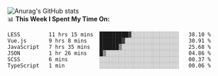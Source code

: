 
![Anurag's GitHub stats](https://github-readme-stats.vercel.app/api?username=supergczh&show_icons=true&theme=radical)
<br />
📊 **This Week I Spent My Time On:**

<!--START_SECTION:waka-->

```text
LESS         11 hrs 15 mins  █████████▓░░░░░░░░░░░░░░░   38.10 %
Vue.js       9 hrs 8 mins    ███████▓░░░░░░░░░░░░░░░░░   30.91 %
JavaScript   7 hrs 35 mins   ██████▒░░░░░░░░░░░░░░░░░░   25.68 %
JSON         1 hr 26 mins    █▒░░░░░░░░░░░░░░░░░░░░░░░   04.86 %
SCSS         6 mins          ░░░░░░░░░░░░░░░░░░░░░░░░░   00.37 %
TypeScript   1 min           ░░░░░░░░░░░░░░░░░░░░░░░░░   00.06 %
```

<!--END_SECTION:waka-->
